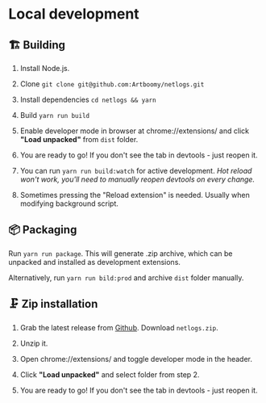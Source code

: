 # Local development

## 🏗️ Building

1. Install Node.js.
2. Clone `git clone git@github.com:Artboomy/netlogs.git`

3. Install dependencies `cd netlogs && yarn`

4. Build `yarn run build`

5. Enable developer mode in browser at chrome://extensions/ and click **"Load unpacked"** from `dist` folder.

6. You are ready to go! If you don't see the tab in devtools - just reopen it.

7. You can run `yarn run build:watch` for active development.
   _Hot reload won't work, you'll need to manually reopen devtools on every change._
8. Sometimes pressing the "Reload extension" is needed. Usually when modifying background script.

## 📦 Packaging

Run `yarn run package`. This will generate .zip archive, which can be unpacked and installed as development extensions.

Alternatively, run `yarn run bild:prod` and archive `dist` folder manually.

## 🗜️ Zip installation

1. Grab the latest release from [Github](https://github.com/Artboomy/netlogs/releases). Download `netlogs.zip`.

2. Unzip it.

3. Open chrome://extensions/ and toggle developer mode in the header.

4. Click **"Load unpacked"** and select folder from step 2.

5. You are ready to go! If you don't see the tab in devtools - just reopen it.
